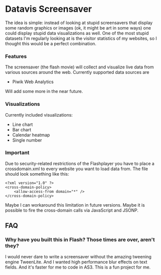 
Datavis Screensaver
=======================

The idea is simple: instead of looking at stupid screensavers that display some random graphics or images (ok, it might be art in some ways) one could display stupid data visualizations as well. One of the most stupid datasets I'm regularly looking at is the visitor statistics of my websites, so I thought this would be a perfect combination.

### Features

The screensaver (the flash movie) will collect and visualize live data from various sources around the web. Currently supported data sources are

 * Piwik Web Analytics
 
Will add some more in the near future.

### Visualizations

Currently included visualizations:

 * Line chart
 * Bar chart
 * Calendar heatmap
 * Single number
 
### Important
 
Due to security-related restrictions of the Flashplayer you have to place a crossdomain.xml to every website you want to load data from. The file should look something like this:
 
	<?xml version="1.0" ?>
	<cross-domain-policy>
		<allow-access-from domain="*" />
	</cross-domain-policy>
	
Maybe I can workaround this limitation in future versions. Maybe it is possible to fire the cross-domain calls via JavaScript and JSONP. 

## FAQ

### Why have you built this in Flash? Those times are over, aren't they?

I would never dare to write a screensaver without the amazing tweening engine TweenLite. And I wanted high performance blur effects on text fields. And it's faster for me to code in AS3. This is a fun project for me.
